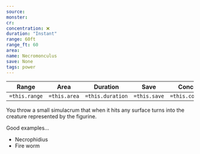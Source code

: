 ```yaml
---
source: 
monster: 
cr: 
concentration: ❌
duration: "Instant"
range: 60ft
range_ft: 60
area: 
name: Necromonculus
save: None
tags: power
---
```


| **Range** | **Area** | **Duration** | **Save** | **Concentration** |
|:---:|:---:|:---:|:---:|:---:|
| `=this.range` | `=this.area` | `=this.duration` | `=this.save` | `=this.concentration` |

You throw a small simulacrum that when it hits any surface turns into the creature represented by the figurine.

Good examples...
- Necrophidius
- Fire worm